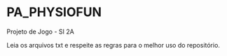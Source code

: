 # PA_PHYSIOFUN
Projeto de Jogo - SI 2A


Leia os arquivos txt e respeite as regras para o melhor uso do repositório.
